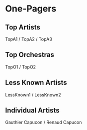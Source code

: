 # One-Pagers

## Top Artists 

TopA1 / TopA2 / TopA3

## Top Orchestras 

TopO1 / TopO2 

## Less Known Artists 

LessKnown1 / LessKnown2

## Individual Artists 

Gauthier Capucon / Renaud Capucon

